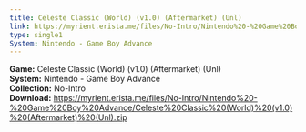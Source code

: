 ```yaml
---
title: Celeste Classic (World) (v1.0) (Aftermarket) (Unl)
link: https://myrient.erista.me/files/No-Intro/Nintendo%20-%20Game%20Boy%20Advance/Celeste%20Classic%20(World)%20(v1.0)%20(Aftermarket)%20(Unl).zip
type: single1
System: Nintendo - Game Boy Advance
---
```

<b>Game:</b> Celeste Classic (World) (v1.0) (Aftermarket) (Unl)<br>
<b>System:</b> Nintendo - Game Boy Advance<br>
<b>Collection:</b> No-Intro<br>
<b>Download:</b> https://myrient.erista.me/files/No-Intro/Nintendo%20-%20Game%20Boy%20Advance/Celeste%20Classic%20(World)%20(v1.0)%20(Aftermarket)%20(Unl).zip